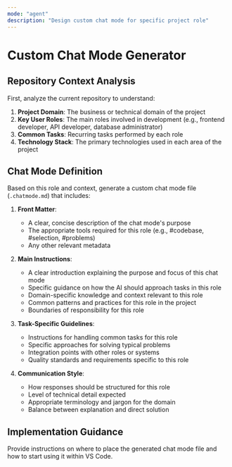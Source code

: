 ```yaml
---
mode: "agent"
description: "Design custom chat mode for specific project role"
---
```

# Custom Chat Mode Generator

## Repository Context Analysis

First, analyze the current repository to understand:

1. **Project Domain**: The business or technical domain of the project
2. **Key User Roles**: The main roles involved in development (e.g., frontend developer, API developer, database administrator)
3. **Common Tasks**: Recurring tasks performed by each role
4. **Technology Stack**: The primary technologies used in each area of the project

## Chat Mode Definition

Based on this role and context, generate a custom chat mode file (`.chatmode.md`) that includes:

1. **Front Matter**:
   - A clear, concise description of the chat mode's purpose
   - The appropriate tools required for this role (e.g., #codebase, #selection, #problems)
   - Any other relevant metadata

2. **Main Instructions**:
   - A clear introduction explaining the purpose and focus of this chat mode
   - Specific guidance on how the AI should approach tasks in this role
   - Domain-specific knowledge and context relevant to this role
   - Common patterns and practices for this role in the project
   - Boundaries of responsibility for this role

3. **Task-Specific Guidelines**:
   - Instructions for handling common tasks for this role
   - Specific approaches for solving typical problems
   - Integration points with other roles or systems
   - Quality standards and requirements specific to this role

4. **Communication Style**:
   - How responses should be structured for this role
   - Level of technical detail expected
   - Appropriate terminology and jargon for the domain
   - Balance between explanation and direct solution

## Implementation Guidance

Provide instructions on where to place the generated chat mode file and how to start using it within VS Code.
